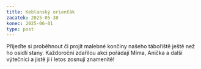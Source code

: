 ```yaml
---
title: Keblanský orienťák
zacatek: 2025-05-30
konec: 2025-06-01
type: post
---
```

P﻿řijeďte si proběhnout či projít malebné končiny našeho tábořiště ještě než ho osídlí stany. Každoroční zdařilou akci pořádají Míma, Anička a další výtečníci a jistě ji i letos zosnují znamenitě!